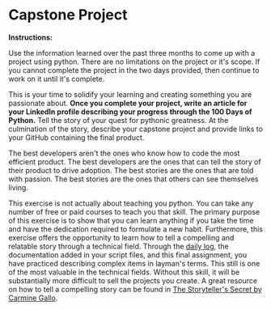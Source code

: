 # Capstone Project
**Instructions:** 

Use the information learned over the past three months to come up with a project using python. There are no limitations on the project or it's scope. If you cannot complete the project in the two days provided, then continue to work on it until it's complete.

This is your time to solidify your learning and creating something you are passionate about. **Once you complete your project, write an article for your LinkedIn profile describing your progress through the 100 Days of Python.** Tell the story of your quest for pythonic greatness. At the culmination of the story, describe your capstone project and provide links to your GitHub containing the final product.

The best developers aren't the ones who know how to code the most efficient product. The best developers are the ones that can tell the story of their product to drive adoption. The best stories are the ones that are told with passion. The best stories are the ones that others can see themselves living.

This exercise is not actually about teaching you python. You can take any number of free or paid courses to teach you that skill. The primary purpose of this exercise is to show that you can learn anything if you take the time and have the dedication required to formulate a new habit. Furthermore, this exercise offers the opportunity to learn how to tell a compelling and relatable story through a technical field. Through the [daily log](../log.md), the documentation added in your script files, and this final assignment, you have practiced describing complex items in layman's terms. This still is one of the most valuable in the technical fields. Without this skill, it will be substantially more difficult to sell the projects you create. A great resource on how to tell a compelling story can be found in [The Storyteller's Secret by Carmine Gallo](https://www.amazon.com/Storytellers-Secret-Speakers-Business-Legends/dp/1250072239). 
